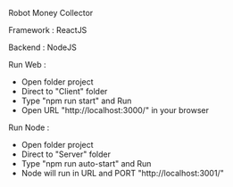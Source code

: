 Robot Money Collector

Framework : ReactJS

Backend : NodeJS

Run Web :
- Open folder project
- Direct to "Client" folder
- Type "npm run start" and Run
- Open URL "http://localhost:3000/" in your browser

Run Node :
- Open folder project
- Direct to "Server" folder
- Type "npm run auto-start" and Run
- Node will run in URL and PORT "http://localhost:3001/"
